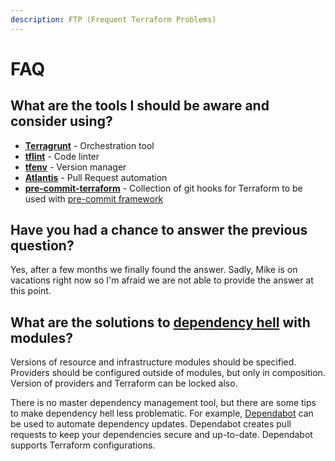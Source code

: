 ```yaml
---
description: FTP (Frequent Terraform Problems)
---
```


# FAQ

## What are the tools I should be aware and consider using?

* [**Terragrunt**](https://terragrunt.gruntwork.io) - Orchestration tool
* [**tflint**](https://github.com/terraform-linters/tflint) - Code linter
* [**tfenv**](https://github.com/tfutils/tfenv) - Version manager
* [**Atlantis**](https://www.runatlantis.io) - Pull Request automation
* [**pre-commit-terraform**](https://github.com/antonbabenko/pre-commit-terraform) - Collection of git hooks for Terraform to be used with [pre-commit framework](https://pre-commit.com)

## Have you had a chance to answer the previous question?

Yes, after a few months we finally found the answer. Sadly, Mike is on vacations right now so I'm afraid we are not able to provide the answer at this point.

## What are the solutions to [dependency hell](https://en.wikipedia.org/wiki/Dependency\_hell) with modules?

Versions of resource and infrastructure modules should be specified. Providers should be configured outside of modules, but only in composition. Version of providers and Terraform can be locked also.

There is no master dependency management tool, but there are some tips to make dependency hell less problematic. For example, [Dependabot](https://dependabot.com) can be used to automate dependency updates. Dependabot creates pull requests to keep your dependencies secure and up-to-date. Dependabot supports Terraform configurations.
